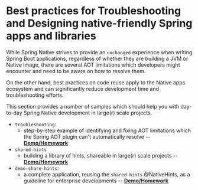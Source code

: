 # Best practices for Troubleshooting and Designing native-friendly Spring apps and libraries

While Spring Native strives to provide an `unchanged` experience when writing Spring Boot applications, regardless of 
whether they are building a JVM or Native Image, 
there are several AOT limitations which developers might encounter and need to be aware on how to resolve them.

On the other hand, best practices on code reuse apply to the Native apps ecosystem and can significantly 
reduce development time and troubleshooting efforts.

This section provides a number of samples which should help you with day-to-day Spring Native development in large(r) scale projects.
* `troubleshooting`:
    * step-by-step example of identifying and fixing AOT limitations which the Spring AOT plugin can't automatically resolve -- **[Demo/Homework](troubleshooting/README.md)**
* `shared-hints`
    * building a library of hints, shareable in large(r) scale projects -- **[Demo/Homework](shared-hints/README.md)**
* `demo-share-hints`:
    * a complete application, reusing the `shared-hints` @NativeHints, as a guideline for enterprise developments -- **[Demo/Homework](demo-shared-hints/README.md)** 